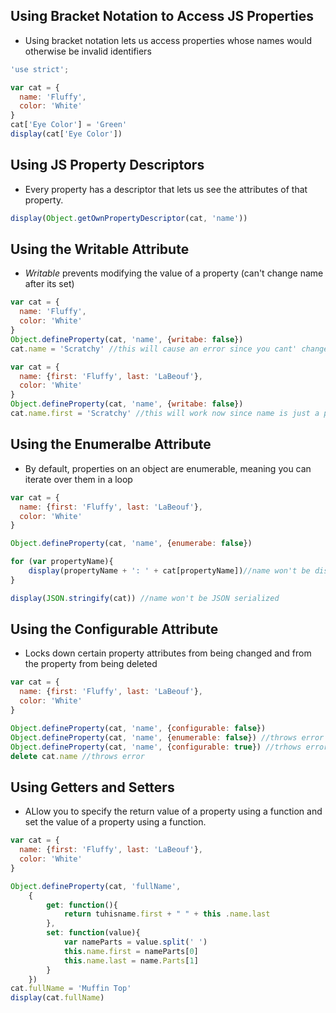 ## Using Bracket Notation to Access JS Properties
- Using bracket notation lets us access properties whose names would otherwise be invalid identifiers
```javascript
'use strict';

var cat = {
  name: 'Fluffy',
  color: 'White'
}
cat['Eye Color'] = 'Green'
display(cat['Eye Color'])
```

## Using JS Property Descriptors
- Every property has a descriptor that lets us see the attributes of that property.
```javascript
display(Object.getOwnPropertyDescriptor(cat, 'name'))
```

## Using the Writable Attribute
- _Writable_ prevents modifying the value of a property (can't change name after its set)
```javascript
var cat = {
  name: 'Fluffy',
  color: 'White'
}
Object.defineProperty(cat, 'name', {writabe: false})
cat.name = 'Scratchy' //this will cause an error since you cant' change the value now.  needs strict mode on
```
```javascript
var cat = {
  name: {first: 'Fluffy', last: 'LaBeouf'},
  color: 'White'
}
Object.defineProperty(cat, 'name', {writabe: false})
cat.name.first = 'Scratchy' //this will work now since name is just a pointer to another object.  That pointer can't be overridden
```

## Using the Enumeralbe Attribute
- By default, properties on an object are enumerable, meaning you can iterate over them in a loop
```javascript
var cat = {
  name: {first: 'Fluffy', last: 'LaBeouf'},
  color: 'White'
}

Object.defineProperty(cat, 'name', {enumerabe: false})

for (var propertyName){
	display(propertyName + ': ' + cat[propertyName])//name won't be displayed
}

display(JSON.stringify(cat)) //name won't be JSON serialized
```

## Using the Configurable Attribute
- Locks down certain property attributes from being changed and from the property from being deleted
```javascript
var cat = {
  name: {first: 'Fluffy', last: 'LaBeouf'},
  color: 'White'
}

Object.defineProperty(cat, 'name', {configurable: false})
Object.defineProperty(cat, 'name', {enumerable: false}) //throws error
Object.defineProperty(cat, 'name', {configurable: true}) //trhows error
delete cat.name //throws error
```

## Using Getters and Setters
- ALlow you to specify the return value of a property using a function and set the value of a property using a function.
```javascript
var cat = {
  name: {first: 'Fluffy', last: 'LaBeouf'},
  color: 'White'
}

Object.defineProperty(cat, 'fullName',
	{
		get: function(){
			return tuhisname.first + " " + this .name.last
		},
		set: function(value){
			var nameParts = value.split(' ')
			this.name.first = nameParts[0]
			this.name.last = name.Parts[1]
		}
	})
cat.fullName = 'Muffin Top'
display(cat.fullName)
```